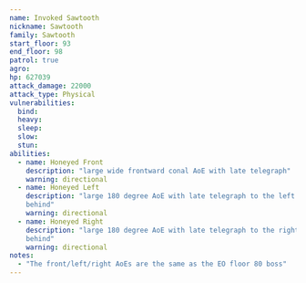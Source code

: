 ```yaml
---
name: Invoked Sawtooth
nickname: Sawtooth
family: Sawtooth
start_floor: 93
end_floor: 98
patrol: true
agro: 
hp: 627039
attack_damage: 22000
attack_type: Physical
vulnerabilities:
  bind: 
  heavy: 
  sleep: 
  slow: 
  stun: 
abilities:
  - name: Honeyed Front
    description: "large wide frontward conal AoE with late telegraph"
    warning: directional
  - name: Honeyed Left
    description: "large 180 degree AoE with late telegraph to the left and
    behind"
    warning: directional
  - name: Honeyed Right
    description: "large 180 degree AoE with late telegraph to the right and
    behind"
    warning: directional
notes:
  - "The front/left/right AoEs are the same as the EO floor 80 boss"
---
```

